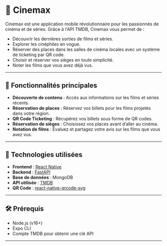 # 🎥 Cinemax  

Cinemax est une application mobile révolutionnaire pour les passionnés de cinéma et de séries. Grâce à l'API TMDB, Cinemax vous permet de :  
- Découvrir les dernières sorties de films et séries.  
- Explorer les cinéphiles en vogue.  
- Réserver des places dans les salles de cinéma locales avec un système de ticketing par QR code.  
- Choisir et réserver vos sièges en toute simplicité.  
- Noter les films que vous avez déjà vus.  

---

## 📱 Fonctionnalités principales  
- **Découverte de contenu** : Accès aux informations sur les films et séries récents.  
- **Réservation de places** : Réservez vos billets pour les films projetés dans votre région.  
- **QR Code Ticketing** : Récupérez vos billets sous forme de QR codes.  
- **Réservation de sièges** : Choisissez vos places avant d’aller au cinéma.  
- **Notation de films** : Évaluez et partagez votre avis sur les films que vous avez vus.  

---

## 🚀 Technologies utilisées  
- **Frontend** : [React Native](https://reactnative.dev/)  
- **Backend** : [FastAPI](https://fastapi.tiangolo.com/) 
- **Base de données** : MongoDB 
- **API utilisée** : [TMDB](https://www.themoviedb.org/documentation/api)  
- **QR Code** : [react-native-qrcode-svg](https://github.com/awesomejerry/react-native-qrcode-svg)  

---

## 🛠️ Prérequis  
- Node.js (v16+)  
- Expo CLI  
- Compte TMDB pour obtenir une clé API  

---
